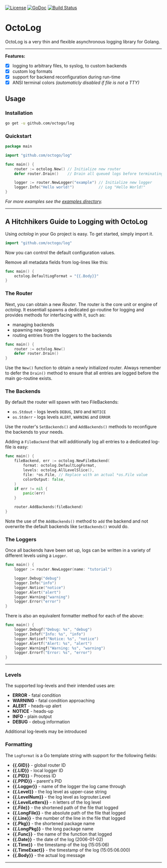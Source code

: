 [![License](https://img.shields.io/badge/License-BSD%203--Clause-blue.svg)](https://opensource.org/licenses/BSD-3-Clause)
[![GoDoc](https://godoc.org/github.com/octogo/logrouter?status.svg)](https://godoc.org/github.com/octogo/log)
[![Build Status](https://travis-ci.org/octogo/logrouter.svg?branch=master)](https://travis-ci.org/octogo/log) 

# OctoLog

OctoLog is a very thin and flexible asynchronous logging library for Golang.

----

**Features:**

- [x] logging to arbitrary files, to syslog, to custom backends
- [x] custom log formats
- [x] support for backend reconfiguration during run-time
- [x] ANSI terminal colors *(automaticly disabled if file is not a TTY)*

## Usage

### Installation

```bash
go get -u github.com/octogo/log
```

### Quickstart

```go
package main

import "github.com/octogo/log"

func main() {
    router := octolog.New() // Initialize new router
    defer router.Drain()    // Drain all queued logs before terminating

    logger := router.NewLogger("example") // Initialize new logger
    logger.Info("Hello world!")           // Log "Hello World!"
}
```

*For more examples see the
[examples directory](https://github.com/octogo/log/blob/master/examples).*

----

## A Hitchhikers Guide to Logging with OctoLog

Using *octolog* in your Go project is easy.
To get started, simply import it.

```go
import "github.com/octogo/log"
```

Now you can control the default configuration values.

Remove all metadata fields from log-lines like this:

```go
func main() {
    octolog.DefaultLogFormat = "{{.Body}}"
}
```

### The Router

Next, you can obtain a new *Router*.
The router is the core unit or engine of *octolog*.
It essentiall spawns a dedicated go-routine for logging and provides
methods for interfacing with it, such as:

- managing backends
- spawning new loggers
- routing entries from the loggers to the backends

```go
func main() {
    router := octolog.New()
    defer router.Drain()
}
```

Use the `New()` function to obtain a newly initialized router.
Always remember to defer the `Drain()` method to ensure that all
entries are logged before the main go-routine exists.

### The Backends

By default the router will spawn with two FileBackends:

- `os.Stdout` - logs levels `DEBUG`, `INFO` and `NOTICE`
- `os.Stderr` - logs levels `ALERT`, `WARNING` and `ERROR`

Use the router's `SetBackends()` and `AddBackends()` methods to
reconfigure the backends to your needs.

Adding a `FileBackend` that will additionally log all entries to a
dedicated log-file is easy:

```go
func main() {
    fileBackend, err := octolog.NewFileBackend(
        format: octolog.DefaultLogFormat,
        levels: octolog.AllLevelSlice(),
        file: *os.File, // Replace with an actual *os.File value
        colorOutput: false,
    )
    if err != nil {
        panic(err)
    }

    router.AddBackends(fileBackend)
}
```

Note the use of the `AddBackends()` method to `add` the backend and
not overwrite the default backends like `SetBackends()` would do.

### The Loggers

Once all backends have been set up, logs can be written in a variety
of different levels using a `Logger`.

```go
func main() {
    logger := router.NewLogger(name: "tutorial")

    logger.Debug("debug")
    logger.Info("info")
    logger.Notice("notice")
    logger.Alert("alert")
    logger.Warning("warning")
    logger.Error("error")
}
```

There is also an equivalent formatter method for each of the above:

```go
func main() {
    logger.Debugf("Debug: %s", "debug")
    logger.Infof("Info: %s", "info")
    logger.Noticef("Notice: %s", "notice")
    logger.Alertf("Alert: %s", "alert")
    logger.Warningf("Warning: %s", "warning")
    logger.Errorf("Error: %s", "error")
}
```

----

### Levels

The supported log-levels and their intended uses are:

- **ERROR** - fatal condition
- **WARNING** - fatal condition approaching
- **ALERT** - heads-up alert
- **NOTICE** - heads-up
- **INFO** - plain output
- **DEBUG** - debug information

Additional log-levels may be introduced

### Formatting

The `LogFormat` is a Go template string with support for the
following fields:

- **{{.GID}}** - global router ID
- **{{.LID}}** - local logger ID
- **{{.PID}}** - Process ID
- **{{.PPID}}** - parent's PID
- **{{.Logger}}** - name of the logger the log came through
- **{{.Level}}** - the log level as upper-case string
- **{{.LevelNum}}** - the log level as logrouter.Level
- **{{.LevelLetters}}** - n letters of the log level
- **{{.File}}** - the shortened path of the file that logged
- **{{.LongFile}}** - the absolute path of the file that logged
- **{{.Line}}** - the number of the line in the file that logged
- **{{.Pkg}}** - the shortened package name
- **{{.LongPkg}}** - the long package name
- **{{.Func}}** - the name of the function that logged
- **{{.Date}}** - the date of the log (2006-01-02)
- **{{.Time}}** - the timestamp of the log (15:05:06)
- **{{.TimeExact}}** - the timestamp of the log (15:05:06.000)
- **{{.Body}}** - the actual log message

----
